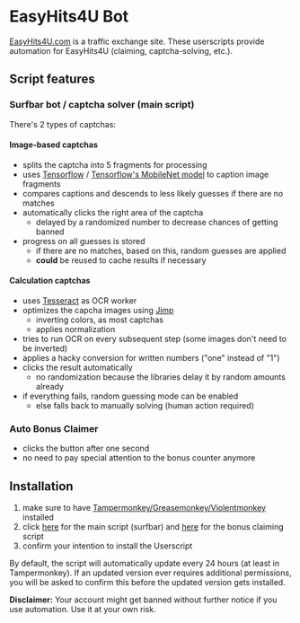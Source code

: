 # EasyHits4U Bot
[EasyHits4U.com](https://www.easyhits4u.com/) is a traffic exchange site. These userscripts provide automation for EasyHits4U (claiming, captcha-solving, etc.).

## Script features

### Surfbar bot / captcha solver (main script)
There's 2 types of captchas:
#### Image-based captchas
- splits the captcha into 5 fragments for processing
- uses [Tensorflow](https://github.com/tensorflow/tfjs) / [Tensorflow's MobileNet model](https://github.com/tensorflow/tfjs-models/tree/master/mobilenet) to caption image fragments
- compares captions and descends to less likely guesses if there are no matches
- automatically clicks the right area of the captcha
  - delayed by a randomized number to decrease chances of getting banned
- progress on all guesses is stored
  - if there are no matches, based on this, random guesses are applied
  - **could** be reused to cache results if necessary

#### Calculation captchas
- uses [Tesseract](https://github.com/naptha/tesseract.js) as OCR worker
- optimizes the capcha images using [Jimp](https://github.com/oliver-moran/jimp)
  - inverting colors, as most captchas
  - applies normalization
- tries to run OCR on every subsequent step (some images don't need to be inverted)
- applies a hacky conversion for written numbers ("one" instead of "1")
- clicks the result automatically
  - no randomization because the libraries delay it by random amounts already 
- if everything fails, random guessing mode can be enabled
  - else falls back to manually solving (human action required)


### Auto Bonus Claimer
- clicks the button after one second
- no need to pay special attention to the bonus counter anymore

## Installation
1. make sure to have [Tampermonkey/Greasemonkey/Violentmonkey](https://gist.github.com/gekkedev/492e1b541ea3dd2cd8fbcc358fd224af) installed
1. click [here](https://raw.githubusercontent.com/gekkedev/easyhits4ubot/main/easyhits4ubot_surfbarcaptchas.user.js) for the main script (surfbar) and [here](https://raw.githubusercontent.com/gekkedev/easyhits4ubot/main/easyhits4ubot_surfbonus.user.js) for the bonus claiming script
1. confirm your intention to install the Userscript

By default, the script will automatically update every 24 hours (at least in Tampermonkey). If an updated version ever requires additional permissions, you will be asked to confirm this before the updated version gets installed.


**Disclaimer:** Your account might get banned without further notice if you use automation. Use it at your own risk.
